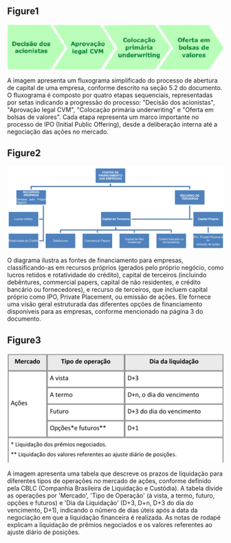 ## Figure1

![Figure1](./images/figure1.jpg)

A imagem apresenta um fluxograma simplificado do processo de abertura de capital de uma empresa, conforme descrito na seção 5.2 do documento. O fluxograma é composto por quatro etapas sequenciais, representadas por setas indicando a progressão do processo: "Decisão dos acionistas", "Aprovação legal CVM", "Colocação primária underwriting" e "Oferta em bolsas de valores". Cada etapa representa um marco importante no processo de IPO (Initial Public Offering), desde a deliberação interna até a negociação das ações no mercado.

## Figure2

![Figure2](./images/figure2.jpg)

O diagrama ilustra as fontes de financiamento para empresas, classificando-as em recursos próprios (gerados pelo próprio negócio, como lucros retidos e rotatividade do crédito), capital de terceiros (incluindo debêntures, commercial papers, capital de não residentes, e crédito bancário ou fornecedores), e recurso de terceiros, que incluem capital próprio como IPO, Private Placement, ou emissão de ações. Ele fornece uma visão geral estruturada das diferentes opções de financiamento disponíveis para as empresas, conforme mencionado na página 3 do documento.

## Figure3

![Figure3](./images/figure3.jpg)

A imagem apresenta uma tabela que descreve os prazos de liquidação para diferentes tipos de operações no mercado de ações, conforme definido pela CBLC (Companhia Brasileira de Liquidação e Custódia). A tabela divide as operações por 'Mercado', 'Tipo de Operação' (à vista, a termo, futuro, opções e futuros) e 'Dia da Liquidação' (D+3, D+n, D+3 do dia do vencimento, D+1), indicando o número de dias úteis após a data da negociação em que a liquidação financeira é realizada. As notas de rodapé explicam a liquidação de prêmios negociados e os valores referentes ao ajuste diário de posições.
